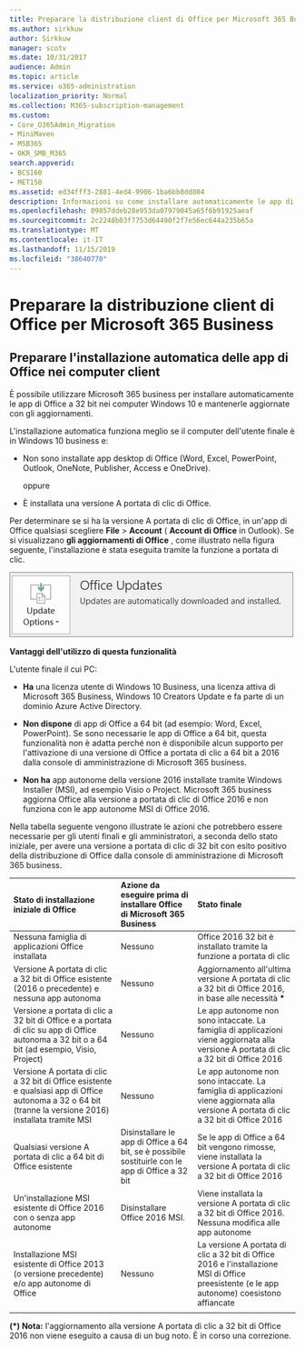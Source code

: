 ```yaml
---
title: Preparare la distribuzione client di Office per Microsoft 365 Business
ms.author: sirkkuw
author: Sirkkuw
manager: scotv
ms.date: 10/31/2017
audience: Admin
ms.topic: article
ms.service: o365-administration
localization_priority: Normal
ms.collection: M365-subscription-management
ms.custom:
- Core_O365Admin_Migration
- MiniMaven
- MSB365
- OKR_SMB_M365
search.appverid:
- BCS160
- MET150
ms.assetid: ed34fff3-2881-4ed4-9906-1ba6bb8dd804
description: Informazioni su come installare automaticamente le app di Office a 32 bit nei computer Windows 10 e mantenerle aggiornate.
ms.openlocfilehash: 09857ddeb28e953da07979045a65f6b91925aeaf
ms.sourcegitcommit: 2c2248b03f7753d64490f2f7e56ec644a235b65a
ms.translationtype: MT
ms.contentlocale: it-IT
ms.lasthandoff: 11/15/2019
ms.locfileid: "38640770"
---
```

# <a name="prepare-for-office-client-deployment-by-microsoft-365-business"></a>Preparare la distribuzione client di Office per Microsoft 365 Business

## <a name="prepare-to-automatically-install-office-apps-to-client-computers"></a>Preparare l'installazione automatica delle app di Office nei computer client

È possibile utilizzare Microsoft 365 business per installare automaticamente le app di Office a 32 bit nei computer Windows 10 e mantenerle aggiornate con gli aggiornamenti.
  
L'installazione automatica funziona meglio se il computer dell'utente finale è in Windows 10 business e:
  
- Non sono installate app desktop di Office (Word, Excel, PowerPoint, Outlook, OneNote, Publisher, Access e OneDrive).
    
    oppure
    
- È installata una versione A portata di clic di Office.
    
Per determinare se si ha la versione A portata di clic di Office, in un'app di Office qualsiasi scegliere **File** \> **Account** ( **Account di Office** in Outlook). Se si visualizzano **gli aggiornamenti di Office** , come illustrato nella figura seguente, l'installazione è stata eseguita tramite la funzione a portata di clic. 
  
![Screenshot of Office updates in Office app Account](media/e3439380-fa43-4ed6-ae5d-64851c297df5.png)
  
 **Vantaggi dell'utilizzo di questa funzionalità**
  
L'utente finale il cui PC:
  
- **Ha** una licenza utente di Windows 10 Business, una licenza attiva di Microsoft 365 Business, Windows 10 Creators Update e fa parte di un dominio Azure Active Directory. 
    
- **Non dispone** di app di Office a 64 bit (ad esempio: Word, Excel, PowerPoint). Se sono necessarie le app di Office a 64 bit, questa funzionalità non è adatta perché non è disponibile alcun supporto per l'attivazione di una versione di Office a portata di clic a 64 bit a 2016 dalla console di amministrazione di Microsoft 365 business. 
    
- **Non ha** app autonome della versione 2016 installate tramite Windows Installer (MSI), ad esempio Visio o Project. Microsoft 365 business aggiorna Office alla versione a portata di clic di Office 2016 e non funziona con le app autonome MSI di Office 2016. 
    
Nella tabella seguente vengono illustrate le azioni che potrebbero essere necessarie per gli utenti finali e gli amministratori, a seconda dello stato iniziale, per avere una versione a portata di clic di 32 bit con esito positivo della distribuzione di Office dalla console di amministrazione di Microsoft 365 business.
  
|**Stato di installazione iniziale di Office**|**Azione da eseguire prima di installare Office di Microsoft 365 Business**|**Stato finale**|
|:-----|:-----|:-----|
|Nessuna famiglia di applicazioni Office installata  <br/> |Nessuno  <br/> |Office 2016 32 bit è installato tramite la funzione a portata di clic  <br/> |
|Versione A portata di clic a 32 bit di Office esistente (2016 o precedente) e nessuna app autonoma  <br/> |Nessuno  <br/> |Aggiornamento all'ultima versione A portata di clic a 32 bit di Office 2016, in base alle necessità **\*** <br/> |
|Versione a portata di clic a 32 bit di Office e a portata di clic su app di Office autonoma a 32 bit o a 64 bit (ad esempio, Visio, Project)  <br/> |Nessuno  <br/> |Le app autonome non sono intaccate. La famiglia di applicazioni viene aggiornata alla versione A portata di clic a 32 bit di Office 2016  <br/> |
|Versione A portata di clic a 32 bit di Office esistente e qualsiasi app di Office autonoma a 32 o 64 bit (tranne la versione 2016) installata tramite MSI  <br/> |Nessuno  <br/> |Le app autonome non sono intaccate. La famiglia di applicazioni viene aggiornata alla versione A portata di clic a 32 bit di Office 2016  <br/> ||||
|Qualsiasi versione A portata di clic a 64 bit di Office esistente  <br/> |Disinstallare le app di Office a 64 bit, se è possibile sostituirle con le app di Office a 32 bit  <br/> |Se le app di Office a 64 bit vengono rimosse, viene installata la versione A portata di clic a 32 bit di Office 2016  <br/> |
|Un'installazione MSI esistente di Office 2016 con o senza app autonome  <br/> |Disinstallare Office 2016 MSI.  <br/> |Viene installata la versione A portata di clic a 32 bit di Office 2016. Nessuna modifica alle app autonome  <br/> |
|Installazione MSI esistente di Office 2013 (o versione precedente) e/o app autonome di Office  <br/> |Nessuno  <br/> |La versione A portata di clic a 32 bit di Office 2016 e l'installazione MSI di Office preesistente (e le app autonome) coesistono affiancate  <br/> |
||||
   
 **(\*) Nota:** l'aggiornamento alla versione A portata di clic a 32 bit di Office 2016 non viene eseguito a causa di un bug noto. È in corso una correzione. 
  